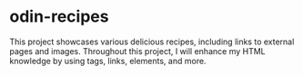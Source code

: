 # odin-recipes
This project showcases various delicious recipes, including links to external pages and images. Throughout this project, I will enhance my HTML knowledge by using tags, links, elements, and more.
